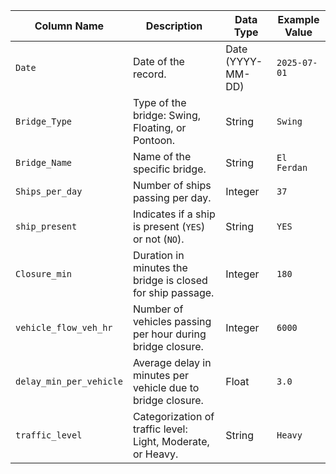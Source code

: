 | Column Name             | Description                                                 | Data Type         | Example Value |
| ----------------------- | ----------------------------------------------------------- | ----------------- | ------------- |
| `Date`                  | Date of the record.                                         | Date (YYYY-MM-DD) | `2025-07-01`  |
| `Bridge_Type`           | Type of the bridge: Swing, Floating, or Pontoon.            | String            | `Swing`       |
| `Bridge_Name`           | Name of the specific bridge.                                | String            | `El Ferdan`   |
| `Ships_per_day`         | Number of ships passing per day.                            | Integer           | `37`          |
| `ship_present`          | Indicates if a ship is present (`YES`) or not (`NO`).       | String            | `YES`         |
| `Closure_min`           | Duration in minutes the bridge is closed for ship passage.  | Integer           | `180`         |
| `vehicle_flow_veh_hr`   | Number of vehicles passing per hour during bridge closure.  | Integer           | `6000`        |
| `delay_min_per_vehicle` | Average delay in minutes per vehicle due to bridge closure. | Float             | `3.0`         |
| `traffic_level`         | Categorization of traffic level: Light, Moderate, or Heavy. | String            | `Heavy`       |
